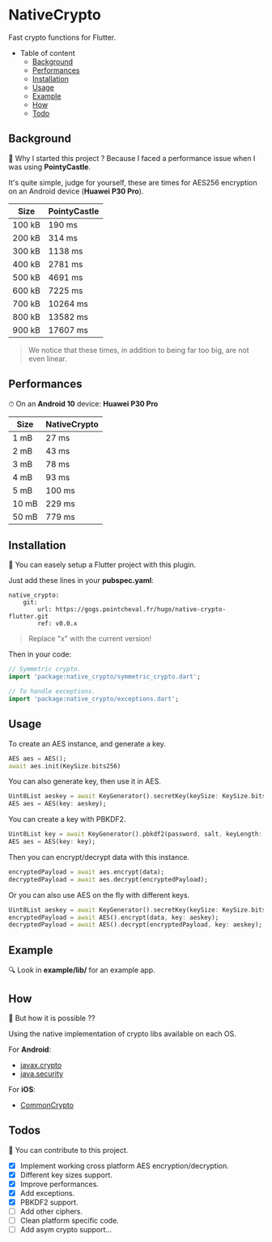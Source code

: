 # NativeCrypto

Fast crypto functions for Flutter.

* Table of content
  * [Background](#background)
  * [Performances](#performances)
  * [Installation](#installation)
  * [Usage](#usage)
  * [Example](#example)
  * [How](#how)
  * [Todo](#todo)

## Background

🤔 Why I started this project ?
Because I faced a performance issue when I was using **PointyCastle**.

It's quite simple, judge for yourself, these are times for AES256 encryption on an Android device (**Huawei P30 Pro**).

| Size | PointyCastle |
|------|--------------|
| 100 kB | 190 ms
| 200 kB | 314 ms
| 300 kB | 1138 ms
| 400 kB | 2781 ms
| 500 kB | 4691 ms
| 600 kB | 7225 ms
| 700 kB | 10264 ms
| 800 kB | 13582 ms
| 900 kB | 17607 ms

> We notice that these times, in addition to being far too big, are not even linear.

## Performances

⏱ On an **Android 10** device: **Huawei P30 Pro**

| Size | NativeCrypto |
|------|--------------|
| 1 mB | 27 ms
| 2 mB | 43 ms
| 3 mB | 78 ms
| 4 mB | 93 ms
| 5 mB | 100 ms
| 10 mB | 229 ms
| 50 mB | 779 ms

## Installation

🚧 You can easely setup a Flutter project with this plugin.

Just add these lines in your **pubspec.yaml**:

```
native_crypto:
    git:
        url: https://gogs.pointcheval.fr/hugo/native-crypto-flutter.git
        ref: v0.0.x
```

> Replace "x" with the current version!

Then in your code:

```dart
// Symmetric crypto.
import 'package:native_crypto/symmetric_crypto.dart';

// To handle exceptions.
import 'package:native_crypto/exceptions.dart';
```

## Usage

To create an AES instance, and generate a key.

```dart
AES aes = AES();
await aes.init(KeySize.bits256)
```

You can also generate key, then use it in AES.

```dart
Uint8List aeskey = await KeyGenerator().secretKey(keySize: KeySize.bits256);
AES aes = AES(key: aeskey);
```

You can create a key with PBKDF2.

```dart
Uint8List key = await KeyGenerator().pbkdf2(password, salt, keyLength: 32, iteration: 10000);
AES aes = AES(key: key);
```

Then you can encrypt/decrypt data with this instance.

```dart
encryptedPayload = await aes.encrypt(data);
decryptedPayload = await aes.decrypt(encryptedPayload);
```

Or you can also use AES on the fly with different keys.

```dart
Uint8List aeskey = await KeyGenerator().secretKey(keySize: KeySize.bits256);
encryptedPayload = await AES().encrypt(data, key: aeskey);
decryptedPayload = await AES().decrypt(encryptedPayload, key: aeskey);
```

## Example

🔍 Look in **example/lib/** for an example app.

## How

🔬 But how it is possible ??

Using the native implementation of crypto libs available on each OS.

For **Android**:

* [javax.crypto](https://docs.oracle.com/javase/7/docs/api/javax/crypto/package-summary.html)
* [java.security](https://docs.oracle.com/javase/7/docs/api/java/security/package-summary.html)

For **iOS**:

* [CommonCrypto](https://developer.apple.com/library/archive/documentation/Security/Conceptual/cryptoservices/Introduction/Introduction.html)

## Todos

🚀 You can contribute to this project.

* [x] Implement working cross platform AES encryption/decryption.
* [x] Different key sizes support.
* [x] Improve performances.
* [x] Add exceptions.
* [x] PBKDF2 support.
* [ ] Add other ciphers.
* [ ] Clean platform specific code.
* [ ] Add asym crypto support...
